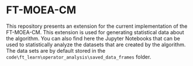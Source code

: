 # FT-MOEA-CM
This repository presents an extension for the current implementation of the FT-MOEA-CM. This extension is used for generating statistical data about the algorithm. You can also find here the Jupyter Notebooks that can be used to statistically analyze the datasets that are created by the algorithm. The data sets are by default stored in the 
`code\ft_learn\operator_analysis\saved_data_frames` folder. 